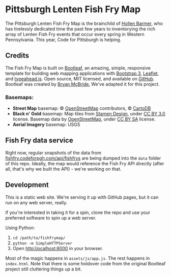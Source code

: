 # Pittsburgh Lenten Fish Fry Map

<p>The Pittsburgh Lenten Fish Fry Map is the brainchild of <a href="https://twitter.com/hollenbarmer">Hollen Barmer</a>, who has tirelessly dedicated time the past few years to inventorying the rich array of Lenten Fish Fry events that occur every spring in Western Pennsylvania. This year, Code for Pittsburgh is helping.</p>

## Credits
<p>The Fish Fry Map is built on <a href='https://github.com/bmcbride'>Bootleaf</a>, an amazing, simple, responsive template for building web mapping applications with <a href="http://getbootstrap.com/">Bootstrap 3</a>, <a href="http://leafletjs.com/" target="_blank">Leaflet</a>, and <a href="http://twitter.github.io/typeahead.js/" target="_blank">typeahead.js</a>. Open source, MIT licensed, and available on <a href="https://github.com/bmcbride/bootleaf" target="_blank">GitHub</a>. Bootleaf was created by <a href="https://github.com/bmcbride">Bryan McBride.</a> We've adapted it for this project.</p>

### Basemaps:

* **Street Map** basemap: &copy; <a href="http://www.openstreetmap.org/copyright">OpenStreetMap</a> contributors, &copy; <a href="https://cartodb.com/attributions">CartoDB</a>
* **Black n' Gold** basemap: Map tiles from <a href="http://stamen.com">Stamen Design</a>, under <a href="http://creativecommons.org/licenses/by/3.0">CC BY 3.0</a> license. Basemap data by <a href="http://openstreetmap.org">OpenStreetMap</a>, under <a href="http://creativecommons.org/licenses/by-sa/3.0">CC BY SA</a> license.
* **Aerial Imagery** basemap: USGS

## Fish Fry data service

Right now, regular snapshots of the data from [fishfry.codeforpgh.com/api/fishfrys](http://fishfry.codeforpgh.com/api/fishfrys) are being dumped into the `data` folder of this repo. Ideally, the map would reference the Fish Fry API directly (after all, that's why we built the API) - we're working on that.

## Development

This is a static web site. We're serving it up with GitHub pages, but it can run on any web server, really.

If you're interested in taking it for a spin, clone the repo and use your preferred software to spin up a web server.

Using Python:

1. `cd /path/to/fishfrymap/`
2. `python -m SimpleHTTPServer`
3. Open [http:\\localhost:8000](http:\\localhost:8000) in your browser.

Most of the magic happens in `assets/js/app.js`. The rest happens in `index.html`. Note that there is some holdover code from the original Bootleaf project still cluttering things up a bit.
